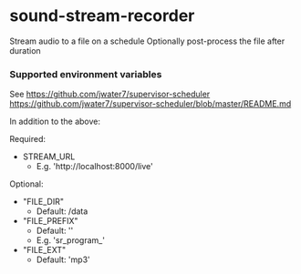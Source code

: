 # sound-stream-recorder

Stream audio to a file on a schedule
Optionally post-process the file after duration

### Supported environment variables

See https://github.com/jwater7/supervisor-scheduler
https://github.com/jwater7/supervisor-scheduler/blob/master/README.md

In addition to the above:

Required:
* STREAM_URL
  * E.g. 'http://localhost:8000/live'

Optional:
* "FILE_DIR"
  * Default: /data
* "FILE_PREFIX"
  * Default: ''
  * E.g. 'sr_program_'
* "FILE_EXT"
  * Default: 'mp3'


